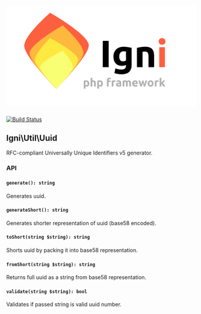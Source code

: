 # ![Igni logo](https://github.com/igniphp/common/blob/master/logo/full.svg)
[![Build Status](https://travis-ci.org/igniphp/uuid.svg?branch=master)](https://travis-ci.org/igniphp/uuid)

## Igni\Util\Uuid

RFC-compliant Universally Unique Identifiers v5 generator.

### API

#### `generate(): string`
Generates uuid.

#### `generateShort(): string`
Generates shorter representation of uuid (base58 encoded).

#### `toShort(string $string): string`
Shorts uuid by packing it into base58 representation.

#### `fromShort(string $string): string`
Returns full uuid as a string from base58 representation.

#### `validate(string $string): bool`
Validates if passed string is valid uuid number.

